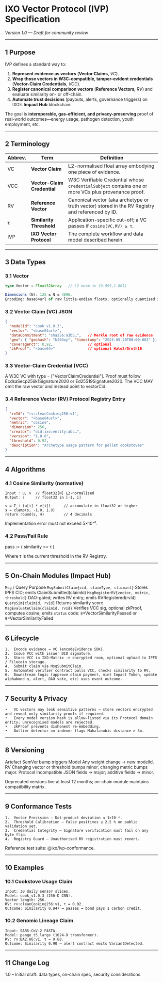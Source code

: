 # IXO Vector Protocol (IVP) Specification  
*Version 1.0 — Draft for community review*  

---

## 1  Purpose  

IVP defines a standard way to:

1. **Represent evidence as vectors** (**Vector Claims**, *VC*).  
2. **Wrap those vectors in W3C-compatible, tamper-evident credentials** (**Vector-Claim Credentials**, *VCC*).  
3. **Register canonical comparison vectors** (**Reference Vectors**, *RV*) and evaluate similarity on- or off-chain.  
4. **Automate trust decisions** (payouts, alerts, governance triggers) on IXO’s **Impact Hub** blockchain.  

The goal is **interoperable, gas-efficient, and privacy-preserving** proof of real-world outcomes—energy usage, pathogen detection, youth employment, etc.

---

## 2  Terminology  

| Abbrev. | Term | Definition |
|---------|------|------------|
| VC | **Vector Claim** | L2-normalised float array embodying one piece of evidence. |
| VCC | **Vector-Claim Credential** | W3C Verifiable Credential whose `credentialSubject` contains one or more VCs plus provenance proof. |
| RV | **Reference Vector** | Canonical vector (aka archetype or truth vector) stored in the RV Registry and referenced by ID. |
| τ | **Similarity Threshold** | Application-specific cut-off; a VC passes if `cosine(VC,RV) ≥ τ`. |
| IVP | **IXO Vector Protocol** | The complete workflow and data model described herein. |

---

## 3  Data Types  

### 3.1 Vector  

```typescript
type Vector = Float32Array   // L2 norm in [0.999,1.001]

Dimensions (N): 128 ≤ N ≤ 4096.
Encoding: base64url of raw little-endian floats; optionally quantised int8 for storage.
```
### 3.2 Vector Claim (VC) JSON
```json
{
  "modelId": "cook_v1.0.3",
  "vector": "<base64url>",
  "dataCommitment": "sha256:a3b5…",   // Merkle root of raw evidence
  "geo": { "geohash": "k203xy", "timestamp": "2025-05-20T00:00:00Z" },
  "coveragePct": 0.92,                // optional
  "zkProof": "<base64>"               // optional Halo2/Groth16
}
```
### 3.3 Vector-Claim Credential (VCC)

A W3C VC with type = ["VectorClaimCredential"].
Proof must follow EcdsaSecp256k1Signature2020 or Ed25519Signature2020.
The VCC MAY omit the raw vector and instead point to vectorCid.

### 3.4 Reference Vector (RV) Protocol Registry Entry
```json
{
  "rvId": "rv:cleanCooking256:v1",
  "vector": "<base64url>",
  "metric": "cosine",
  "dimension": 256,
  "creator": "did:ixo:entity:abc…",
  "version": "1.0.0",
  "threshold": 0.92,
  "description": "Archetype usage pattern for pellet cookstoves"
}
```
---

## 4  Algorithms

### 4.1 Cosine Similarity (normative)
```
Input : u, v  // float32[N] L2-normalised
Output: s     // float32 in [-1, 1]

s = Σ_i (u[i] * v[i])      // accumulate in float32 or higher
s = clamp(s, -1.0, 1.0)
return round(s, 4)         // 4 decimals
```
Implementation error must not exceed 5×10⁻⁶.

### 4.2 Pass/Fail Rule

pass := ( similarity >= τ )

Where τ is the current threshold in the RV Registry.

---

## 5  On-Chain Modules (Impact Hub)

`Msg` / Query	Purpose
`MsgSubmitClaim{cid, claimType, claimant}`	Stores IPFS CID; emits ClaimSubmitted(claimId)
`MsgRegisterRV{vector, metric, threshold}`	DAO-gated; writes RV entry; emits RVRegistered(rvId)
`QuerySim{claimId, rvId}`	Returns similarity score
`MsgEvaluateClaim{claimId, rvId}`	Verifies VCC sig, optional zkProof, computes cosine; emits `status` code: `8`=VectorSimilarityPassed or `9`=VectorSimilarityFailed

---

## 6  Lifecycle
	1.	Encode evidence → VC (encodeEvidence SDK).
	2.	Issue VCC with issuer DID signature.
	3.	Store VCC in IXO-Matrix -> encrypted room, optional upload to IPFS / Filecoin storage.
	4.	Submit claim via MsgSubmitClaim.
	5.	Automated verifier contract pulls VCC, checks similarity to RV.
	6.	Downstream logic (approve claim payment, mint Impact Token, update alphabond ⍺, alert, DAO vote, etc) uses event outcome.

---

## 7  Security & Privacy

	•	VC vectors may leak sensitive patterns → store vectors encrypted and reveal only similarity proofs if required.
	•	Every model version hash is allow-listed via its Protocol domain entity; unrecognised models are rejected.
	•	zkProof prevents dishonest re-embedding.
	•	Outlier detector on indexer flags Mahalanobis distance > 3σ.

---

## 8  Versioning

Artefact	SemVer bump triggers
Model	Any weight change → new modelId.
RV	Changing vector or threshold bumps minor; changing metric bumps major.
Protocol	Incompatible JSON fields → major; additive fields → minor.

Deprecated versions live at least 12 months; on-chain module maintains compatibility matrix.

---

## 9  Conformance Tests

	1.	Vector Precision – Dot-product deviation ≤ 1×10⁻⁴.
	2.	Threshold Calibration – False positives ≤ 2.5 % on public validation set.
	3.	Credential Integrity – Signature verification must fail on any byte flip.
	4.	Registry Guard – Unauthorised RV registration must revert.

Reference test suite: @ixo/ivp-conformance.

---

## 10  Examples

### 10.1 Cookstove Usage Claim
```
Input: 30 daily sensor slices.
Model: cook_v1.0.3 (256-D CNN).
Vector length: 256.
RV: rv:cleanCooking256:v1, τ = 0.92.
Outcome: Similarity 0.947 → passes → bond pays 1 carbon credit.
```
### 10.2 Genomic Lineage Claim
```
Input: SARS-CoV-2 FASTA.
Model: pango_t5_large (1024-D transformer).
RV: rv:BA2.86:v1, τ = 0.88.
Outcome: Similarity 0.90 → alert contract emits VariantDetected.
```
---

## 11  Change Log

1.0 – Initial draft: data types, on-chain spec, security considerations.


